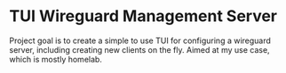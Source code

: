 # TUI Wireguard Management Server

Project goal is to create a simple to use TUI for configuring a wireguard server, including creating new clients on the fly. Aimed at my use case, which is mostly homelab. 
